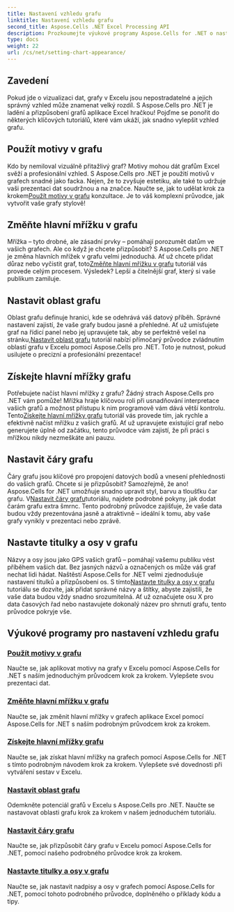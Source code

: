 ```yaml
---
title: Nastavení vzhledu grafu
linktitle: Nastavení vzhledu grafu
second_title: Aspose.Cells .NET Excel Processing API
description: Prozkoumejte výukové programy Aspose.Cells for .NET o nastavení vzhledu grafu. Naučte se používat motivy, měnit mřížku, nastavovat oblasti grafu, nadpisy, osy a další pomocí jednoduchých vodítek.
type: docs
weight: 22
url: /cs/net/setting-chart-appearance/
---
```

## Zavedení

Pokud jde o vizualizaci dat, grafy v Excelu jsou nepostradatelné a jejich správný vzhled může znamenat velký rozdíl. S Aspose.Cells pro .NET je ladění a přizpůsobení grafů aplikace Excel hračkou! Pojďme se ponořit do některých klíčových tutoriálů, které vám ukáží, jak snadno vylepšit vzhled grafu.

## Použít motivy v grafu
 Kdo by nemiloval vizuálně přitažlivý graf? Motivy mohou dát grafům Excel svěží a profesionální vzhled. S Aspose.Cells pro .NET je použití motivů v grafech snadné jako facka. Nejen, že to zvyšuje estetiku, ale také to udržuje vaši prezentaci dat soudržnou a na značce. Naučte se, jak to udělat krok za krokem[Použít motivy v grafu](./apply-themes-in-chart/) konzultace. Je to váš komplexní průvodce, jak vytvořit vaše grafy stylově!

## Změňte hlavní mřížku v grafu
Mřížka – tyto drobné, ale zásadní prvky – pomáhají porozumět datům ve vašich grafech. Ale co když je chcete přizpůsobit? S Aspose.Cells pro .NET je změna hlavních mřížek v grafu velmi jednoduchá. Ať už chcete přidat důraz nebo vyčistit graf, toto[Změňte hlavní mřížku v grafu](./change-major-gridlines-in-chart/) tutoriál vás provede celým procesem. Výsledek? Lepší a čitelnější graf, který si vaše publikum zamiluje.

## Nastavit oblast grafu
 Oblast grafu definuje hranici, kde se odehrává váš datový příběh. Správné nastavení zajistí, že vaše grafy budou jasné a přehledné. Ať už umísťujete graf na řídicí panel nebo jej upravujete tak, aby se perfektně vešel na stránku,[Nastavit oblast grafu](./set-chart-area/) tutoriál nabízí přímočarý průvodce zvládnutím oblastí grafu v Excelu pomocí Aspose.Cells pro .NET. Toto je nutnost, pokud usilujete o precizní a profesionální prezentace!

## Získejte hlavní mřížky grafu
Potřebujete načíst hlavní mřížky z grafu? Žádný strach Aspose.Cells pro .NET vám pomůže! Mřížka hraje klíčovou roli při usnadňování interpretace vašich grafů a možnost přístupu k nim programově vám dává větší kontrolu. Tento[Získejte hlavní mřížky grafu](./get-major-gridlines-of-chart/) tutoriál vás provede tím, jak rychle a efektivně načíst mřížku z vašich grafů. Ať už upravujete existující graf nebo generujete úplně od začátku, tento průvodce vám zajistí, že při práci s mřížkou nikdy nezmeškáte ani pauzu.

## Nastavit čáry grafu
 Čáry grafu jsou klíčové pro propojení datových bodů a vnesení přehlednosti do vašich grafů. Chcete si je přizpůsobit? Samozřejmě, že ano! Aspose.Cells for .NET umožňuje snadno upravit styl, barvu a tloušťku čar grafu. V[Nastavit čáry grafu](./set-chart-lines/)tutoriálu, najdete podrobné pokyny, jak dodat čarám grafu extra šmrnc. Tento podrobný průvodce zajišťuje, že vaše data budou vždy prezentována jasně a atraktivně – ideální k tomu, aby vaše grafy vynikly v prezentaci nebo zprávě.

## Nastavte titulky a osy v grafu
 Názvy a osy jsou jako GPS vašich grafů – pomáhají vašemu publiku vést příběhem vašich dat. Bez jasných názvů a označených os může váš graf nechat lidi hádat. Naštěstí Aspose.Cells for .NET velmi zjednodušuje nastavení titulků a přizpůsobení os. S tímto[Nastavte titulky a osy v grafu](./set-titles-and-axes-in-chart/) tutoriálu se dozvíte, jak přidat správné názvy a štítky, abyste zajistili, že vaše data budou vždy snadno srozumitelná. Ať už označujete osu X pro data časových řad nebo nastavujete dokonalý název pro shrnutí grafu, tento průvodce pokryje vše.

## Výukové programy pro nastavení vzhledu grafu
### [Použít motivy v grafu](./apply-themes-in-chart/)
Naučte se, jak aplikovat motivy na grafy v Excelu pomocí Aspose.Cells for .NET s naším jednoduchým průvodcem krok za krokem. Vylepšete svou prezentaci dat.
### [Změňte hlavní mřížku v grafu](./change-major-gridlines-in-chart/)
Naučte se, jak změnit hlavní mřížky v grafech aplikace Excel pomocí Aspose.Cells for .NET s naším podrobným průvodcem krok za krokem.
### [Získejte hlavní mřížky grafu](./get-major-gridlines-of-chart/)
Naučte se, jak získat hlavní mřížky na grafech pomocí Aspose.Cells for .NET s tímto podrobným návodem krok za krokem. Vylepšete své dovednosti při vytváření sestav v Excelu.
### [Nastavit oblast grafu](./set-chart-area/)
Odemkněte potenciál grafů v Excelu s Aspose.Cells pro .NET. Naučte se nastavovat oblasti grafu krok za krokem v našem jednoduchém tutoriálu.
### [Nastavit čáry grafu](./set-chart-lines/)
Naučte se, jak přizpůsobit čáry grafu v Excelu pomocí Aspose.Cells for .NET, pomocí našeho podrobného průvodce krok za krokem.
### [Nastavte titulky a osy v grafu](./set-titles-and-axes-in-chart/)
Naučte se, jak nastavit nadpisy a osy v grafech pomocí Aspose.Cells for .NET, pomocí tohoto podrobného průvodce, doplněného o příklady kódu a tipy.